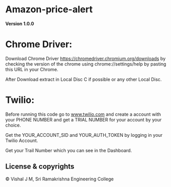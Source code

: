 # Amazon-price-alert

**Version 1.0.0**

# Chrome Driver:
Download Chrome Driver https://chromedriver.chromium.org/downloads by checking the version of the chrome using chrome://settings/help by pasting this URL in your Chrome.

After Download extract in Local Disc C if possible or any other Local Disc.

# Twilio:
Before running this code go to www.twilio.com and create a account with your PHONE NUMBER and get a TRIAL NUMBER for your account by your choice.

Get the YOUR_ACCOUNT_SID and YOUR_AUTH_TOKEN by logging in your Twilio Account.

Get your Trail Number which you can see in the Dashboard.

## License & copyrights
© Vishal J M, Sri Ramakrishna Engineering College
